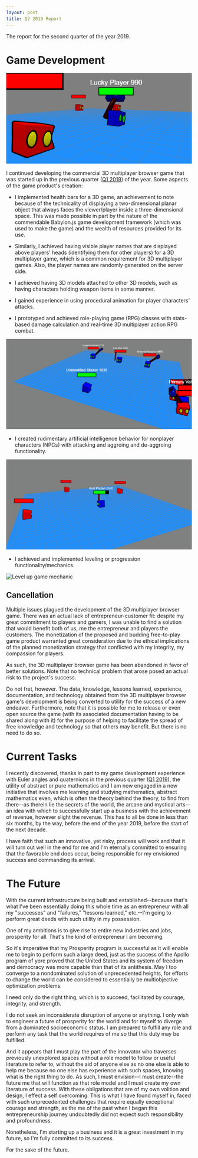 ```yaml
---
layout: post
title: Q2 2019 Report
---
```


The report for the second quarter of the year 2019.

# Game Development

![3D multiplayer browser game](/assets/images/0_point_5_specular_and_groundColor.gif "The latest iteration of the commercial 3D multiplayer browser game.")

I continued developing the commercial 3D multiplayer browser game that was started up in the previous quarter ([Q1 2019](/q1-2019-report/)) of the year. Some aspects of the game product's creation:

* I implemented health bars for a 3D game, an achievement to note because of the technicality of displaying a two-dimensional planar object that always faces the viewer/player inside a three-dimensional space. This was made possible in part by the nature of the commendable Babylon.js game development framework (which was used to make the game) and the wealth of resources provided for its use.

* Similarly, I achieved having visible player names that are displayed above players' heads (identifying them for other players) for a 3D multiplayer game, which is a common requirement for 3D multiplayer games. Also, the player names are randomly generated on the server side.

* I achieved having 3D models attached to other 3D models, such as having characters holding weapon items in some manner.

* I gained experience in using procedural animation for player characters' attacks.

* I prototyped and achieved role-playing game (RPG) classes with stats-based damage calculation and real-time 3D multiplayer action RPG combat.

![Archer class attack](/assets/images/archer_attack_a.gif "An archer class player attacking two warriors and a mage. The mage is defeated quickly due to its weak defense stat.")

* I created rudimentary artificial intelligence behavior for nonplayer characters (NPCs) with attacking and aggroing and de-aggroing functionality.

![NPC attack](/assets/images/npc_attacks.gif "A player aggroing an NPC and then it attacking the player.")

* I achieved and implemented leveling or progression functionality/mechanics.

![Level up game mechanic](/assets/images/leveling_up_mechanic.gif "Leveling up mechanic demonstration.")

## Cancellation

Multiple issues plagued the development of the 3D multiplayer browser game. There was an actual lack of entrepreneur-customer fit: despite my great commitment to players and gamers, I was unable to find a solution that would benefit both of us, me the entrepreneur and players the customers. The monetization of the proposed and budding free-to-play game product warranted great consideration due to the ethical implications of the planned monetization strategy that conflicted with my integrity, my compassion for players.

As such, the 3D multiplayer browser game has been abandoned in favor of better solutions. Note that no technical problem that arose posed an actual risk to the project's success.

Do not fret, however. The data, knowledge, lessons learned, experience, documentation, and technology obtained from the 3D multiplayer browser game's development is being converted to utility for the success of a new endeavor. Furthermore, note that it is possible for me to release or even open source the game (with its associated documentation having to be shared along with it) for the purpose of helping to facilitate the spread of free knowledge and technology so that others may benefit. But there is no need to do so.

# Current Tasks

I recently discovered, thanks in part to my game development experience with Euler angles and quaternions in the previous quarter ([Q1 2019](/q1-2019-report/)), the utility of abstract or pure mathematics and I am now engaged in a new initiative that involves me learning and studying mathematics, abstract mathematics even, which is often the theory behind the theory, to find from there--as therein lie the secrets of the world, the arcane and mystical arts--an idea with  which to successfully start up a business with the achievement of revenue, however slight the revenue. This has to all be done in less than six months, by the way, before the end of the year 2019, before the start of the next decade.

I have faith that such an innovative, yet risky, process will work and that it will turn out well in the end for me and I'm eternally committed to ensuring that the favorable end does occur, being responsible for my envisioned success and commanding its arrival.

# The Future

With the current infrastructure being built and established--because that's what I've been essentially doing this whole time as an entrepreneur with all my "successes" and "failures," "lessons learned," etc.--I'm going to perform great deeds with such utility in my possession.

One of my ambitions is to give rise to entire new industries and jobs, prosperity for all. That's the kind of entrepreneur I am becoming.

So it's imperative that my Prosperity program is successful as it will enable me to begin to perform such a large deed, just as the success of the Apollo program of yore proved that the United States and its system of freedom and democracy was more capable than that of its antithesis. May I too converge to a nondominated solution of unprecedented heights, for efforts to change the world can be considered to essentially be multiobjective optimization problems.

I need only do the right thing, which is to succeed, facilitated by courage, integrity, and strength.

I do not seek an inconsiderate disruption of anyone or anything. I only wish to engineer a future of prosperity for the world and for myself to diverge from a dominated socioeconomic status. I am prepared to fulfill any role and perform any task that the world requires of me so that this duty may be fulfilled.

And it appears that I must play the part of the innovator who traverses previously unexplored spaces without a role model to follow or useful literature to refer to, without the aid of anyone else as no one else is able to help me because no one else has experience with such spaces, knowing what is the right thing to do. As such, I must envision--I must create--the future me that will function as that role model and I must create my own literature of success. With these obligations that are of my own volition and design, I effect a self overcoming. This is what I have found myself in, faced with such unprecedented challenges that require equally exceptional courage and strength, as the me of the past when I began this entrepreneurship journey undoubtedly did not expect such responsibility and profoundness.

Nonetheless, I'm starting up a business and it is a great investment in my future, so I'm fully committed to its success.

For the sake of the future.